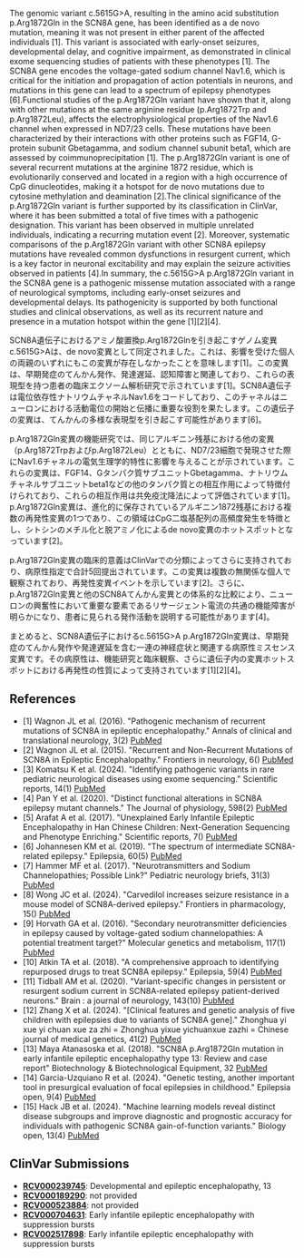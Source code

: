 
    
The genomic variant c.5615G>A, resulting in the amino acid substitution p.Arg1872Gln in the SCN8A gene, has been identified as a de novo mutation, meaning it was not present in either parent of the affected individuals [1]. This variant is associated with early-onset seizures, developmental delay, and cognitive impairment, as demonstrated in clinical exome sequencing studies of patients with these phenotypes [1]. The SCN8A gene encodes the voltage-gated sodium channel Nav1.6, which is critical for the initiation and propagation of action potentials in neurons, and mutations in this gene can lead to a spectrum of epilepsy phenotypes [6].Functional studies of the p.Arg1872Gln variant have shown that it, along with other mutations at the same arginine residue (p.Arg1872Trp and p.Arg1872Leu), affects the electrophysiological properties of the Nav1.6 channel when expressed in ND7/23 cells. These mutations have been characterized by their interactions with other proteins such as FGF14, G-protein subunit Gbetagamma, and sodium channel subunit beta1, which are assessed by coimmunoprecipitation [1]. The p.Arg1872Gln variant is one of several recurrent mutations at the arginine 1872 residue, which is evolutionarily conserved and located in a region with a high occurrence of CpG dinucleotides, making it a hotspot for de novo mutations due to cytosine methylation and deamination [2].The clinical significance of the p.Arg1872Gln variant is further supported by its classification in ClinVar, where it has been submitted a total of five times with a pathogenic designation. This variant has been observed in multiple unrelated individuals, indicating a recurring mutation event [2]. Moreover, systematic comparisons of the p.Arg1872Gln variant with other SCN8A epilepsy mutations have revealed common dysfunctions in resurgent current, which is a key factor in neuronal excitability and may explain the seizure activities observed in patients [4].In summary, the c.5615G>A p.Arg1872Gln variant in the SCN8A gene is a pathogenic missense mutation associated with a range of neurological symptoms, including early-onset seizures and developmental delays. Its pathogenicity is supported by both functional studies and clinical observations, as well as its recurrent nature and presence in a mutation hotspot within the gene [1][2][4].

SCN8A遺伝子におけるアミノ酸置換p.Arg1872Glnを引き起こすゲノム変異c.5615G>Aは、de novo変異として同定されました。これは、影響を受けた個人の両親のいずれにもこの変異が存在しなかったことを意味します[1]。この変異は、早期発症のてんかん発作、発達遅延、認知障害と関連しており、これらの表現型を持つ患者の臨床エクソーム解析研究で示されています[1]。SCN8A遺伝子は電位依存性ナトリウムチャネルNav1.6をコードしており、このチャネルはニューロンにおける活動電位の開始と伝播に重要な役割を果たします。この遺伝子の変異は、てんかんの多様な表現型を引き起こす可能性があります[6]。

p.Arg1872Gln変異の機能研究では、同じアルギニン残基における他の変異（p.Arg1872Trpおよびp.Arg1872Leu）とともに、ND7/23細胞で発現させた際にNav1.6チャネルの電気生理学的特性に影響を与えることが示されています。これらの変異は、FGF14、Gタンパク質サブユニットGbetagamma、ナトリウムチャネルサブユニットbeta1などの他のタンパク質との相互作用によって特徴付けられており、これらの相互作用は共免疫沈降法によって評価されています[1]。p.Arg1872Gln変異は、進化的に保存されているアルギニン1872残基における複数の再発性変異の1つであり、この領域はCpG二塩基配列の高頻度発生を特徴とし、シトシンのメチル化と脱アミノ化によるde novo変異のホットスポットとなっています[2]。

p.Arg1872Gln変異の臨床的意義はClinVarでの分類によってさらに支持されており、病原性指定で合計5回提出されています。この変異は複数の無関係な個人で観察されており、再発性変異イベントを示しています[2]。さらに、p.Arg1872Gln変異と他のSCN8Aてんかん変異との体系的な比較により、ニューロンの興奮性において重要な要素であるリサージェント電流の共通の機能障害が明らかになり、患者に見られる発作活動を説明する可能性があります[4]。

まとめると、SCN8A遺伝子におけるc.5615G>A p.Arg1872Gln変異は、早期発症のてんかん発作や発達遅延を含む一連の神経症状と関連する病原性ミスセンス変異です。その病原性は、機能研究と臨床観察、さらに遺伝子内の変異ホットスポットにおける再発性の性質によって支持されています[1][2][4]。
    
## References
- [1] Wagnon JL et al. (2016). "Pathogenic mechanism of recurrent mutations of SCN8A in epileptic encephalopathy." Annals of clinical and translational neurology, 3(2) [PubMed](https://pubmed.ncbi.nlm.nih.gov/26900580/)
- [2] Wagnon JL et al. (2015). "Recurrent and Non-Recurrent Mutations of SCN8A in Epileptic Encephalopathy." Frontiers in neurology, 6() [PubMed](https://pubmed.ncbi.nlm.nih.gov/26029160/)
- [3] Komatsu K et al. (2024). "Identifying pathogenic variants in rare pediatric neurological diseases using exome sequencing." Scientific reports, 14(1) [PubMed](https://pubmed.ncbi.nlm.nih.gov/39433808/)
- [4] Pan Y et al. (2020). "Distinct functional alterations in SCN8A epilepsy mutant channels." The Journal of physiology, 598(2) [PubMed](https://pubmed.ncbi.nlm.nih.gov/31715021/)
- [5] Arafat A et al. (2017). "Unexplained Early Infantile Epileptic Encephalopathy in Han Chinese Children: Next-Generation Sequencing and Phenotype Enriching." Scientific reports, 7() [PubMed](https://pubmed.ncbi.nlm.nih.gov/28387369/)
- [6] Johannesen KM et al. (2019). "The spectrum of intermediate SCN8A-related epilepsy." Epilepsia, 60(5) [PubMed](https://pubmed.ncbi.nlm.nih.gov/30968951/)
- [7] Hammer MF et al. (2017). "Neurotransmitters and Sodium Channelopathies; Possible Link?" Pediatric neurology briefs, 31(3) [PubMed](https://pubmed.ncbi.nlm.nih.gov/29184379/)
- [8] Wong JC et al. (2024). "Carvedilol increases seizure resistance in a mouse model of SCN8A-derived epilepsy." Frontiers in pharmacology, 15() [PubMed](https://pubmed.ncbi.nlm.nih.gov/38895634/)
- [9] Horvath GA et al. (2016). "Secondary neurotransmitter deficiencies in epilepsy caused by voltage-gated sodium channelopathies: A potential treatment target?" Molecular genetics and metabolism, 117(1) [PubMed](https://pubmed.ncbi.nlm.nih.gov/26647175/)
- [10] Atkin TA et al. (2018). "A comprehensive approach to identifying repurposed drugs to treat SCN8A epilepsy." Epilepsia, 59(4) [PubMed](https://pubmed.ncbi.nlm.nih.gov/29574705/)
- [11] Tidball AM et al. (2020). "Variant-specific changes in persistent or resurgent sodium current in SCN8A-related epilepsy patient-derived neurons." Brain : a journal of neurology, 143(10) [PubMed](https://pubmed.ncbi.nlm.nih.gov/32968789/)
- [12] Zhang X et al. (2024). "[Clinical features and genetic analysis of five children with epilepsies due to variants of SCN8A gene]." Zhonghua yi xue yi chuan xue za zhi = Zhonghua yixue yichuanxue zazhi = Chinese journal of medical genetics, 41(2) [PubMed](https://pubmed.ncbi.nlm.nih.gov/38311555/)
- [13] Maya Atanasoska et al. (2018). "SCN8A p.Arg1872Gln mutation in early infantile epileptic encephalopathy type 13: Review and case report" Biotechnology & Biotechnological Equipment, 32 [PubMed](https://doi.org/10.1080/13102818.2018.1532815)
- [14] Garcia-Uzquiano R et al. (2024). "Genetic testing, another important tool in presurgical evaluation of focal epilepsies in childhood." Epilepsia open, 9(4) [PubMed](https://pubmed.ncbi.nlm.nih.gov/38829689/)
- [15] Hack JB et al. (2024). "Machine learning models reveal distinct disease subgroups and improve diagnostic and prognostic accuracy for individuals with pathogenic SCN8A gain-of-function variants." Biology open, 13(4) [PubMed](https://pubmed.ncbi.nlm.nih.gov/38466077/)

    
## ClinVar Submissions
- **[RCV000239745](https://www.ncbi.nlm.nih.gov/clinvar/RCV000239745/)**: Developmental and epileptic encephalopathy, 13
- **[RCV000189290](https://www.ncbi.nlm.nih.gov/clinvar/RCV000189290/)**: not provided
- **[RCV000523884](https://www.ncbi.nlm.nih.gov/clinvar/RCV000523884/)**: not provided
- **[RCV000704631](https://www.ncbi.nlm.nih.gov/clinvar/RCV000704631/)**: Early infantile epileptic encephalopathy with suppression bursts
- **[RCV002517898](https://www.ncbi.nlm.nih.gov/clinvar/RCV002517898/)**: Early infantile epileptic encephalopathy with suppression bursts

    
